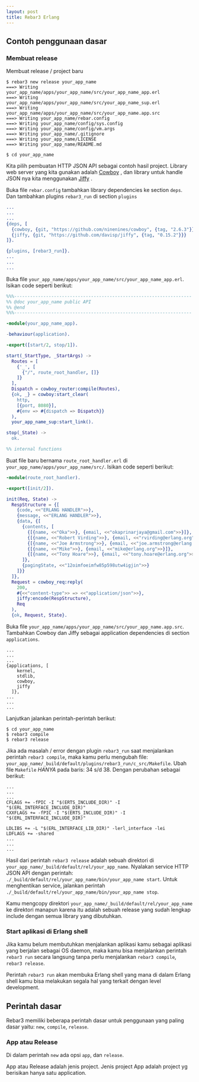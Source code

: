```yaml
---
layout: post
title: Rebar3 Erlang
---
```


## Contoh penggunaan dasar

### Membuat release

Membuat release / project baru

```
$ rebar3 new release your_app_name
===> Writing your_app_name/apps/your_app_name/src/your_app_name_app.erl
===> Writing your_app_name/apps/your_app_name/src/your_app_name_sup.erl
===> Writing your_app_name/apps/your_app_name/src/your_app_name.app.src
===> Writing your_app_name/rebar.config
===> Writing your_app_name/config/sys.config
===> Writing your_app_name/config/vm.args
===> Writing your_app_name/.gitignore
===> Writing your_app_name/LICENSE
===> Writing your_app_name/README.md

$ cd your_app_name
```

Kita pilih pembuatan HTTP JSON API sebagai contoh hasil project. Library web server yang kita gunakan adalah [Cowboy](https://www.digitalocean.com/docs/networking/floating-ips/quickstart/) , dan library
untuk handle JSON nya kita menggunakan [Jiffy](https://github.com/davisp/jiffy) . 

Buka file `rebar.config` tambahkan library dependencies ke section `deps`. Dan tambahkan plugins `rebar3_run` di section `plugins`

```erl
...
...
...
{deps, [
  {cowboy, {git, "https://github.com/ninenines/cowboy", {tag, "2.6.3"}}},
  {jiffy, {git, "https://github.com/davisp/jiffy", {tag, "0.15.2"}}}
]}.

{plugins, [rebar3_run]}.
...
...
...
```

Buka file `your_app_name/apps/your_app_name/src/your_app_name_app.erl`. Isikan code seperti berikut: 

```erl
%%%-------------------------------------------------------------------
%% @doc your_app_name public API
%% @end
%%%-------------------------------------------------------------------

-module(your_app_name_app).

-behaviour(application).

-export([start/2, stop/1]).

start(_StartType, _StartArgs) ->
  Routes = [
    {'_', [
      {"/", route_root_handler, []}
    ]}
  ],
  Dispatch = cowboy_router:compile(Routes),
  {ok, _} = cowboy:start_clear(
    http,
    [{port, 8080}],
    #{env => #{dispatch => Dispatch}}
  ),
  your_app_name_sup:start_link().

stop(_State) ->
  ok.

%% internal functions

```

Buat file baru bernama `route_root_handler.erl` di `your_app_name/apps/your_app_name/src/`. Isikan code seperti berikut:

```erl
-module(route_root_handler).

-export([init/2]).

init(Req, State) ->
  RespStructure = {[
    {code, <<"ERLANG HANDLER">>},
    {message, <<"ERLANG HANDLER">>},
    {data, {[
      {contents, [
        {[{name, <<"Oka">>}, {email, <<"okaprinarjaya@gmail.com">>}]},
        {[{name, <<"Robert Virding">>}, {email, <<"rvirding@erlang.org">>}]},
        {[{name, <<"Joe Armstrong">>}, {email, <<"joe.armstrong@erlang.org">>}]},
        {[{name, <<"Mike">>}, {email, <<"mike@erlang.org">>}]},
        {[{name, <<"Tony Hoare">>}, {email, <<"tony.hoare@erlang.org">>}]}
      ]},
      {pagingState, <<"12oimfoeimfw85p598utw4igjin">>}
    ]}}
  ]},
  Request = cowboy_req:reply(
    200,
    #{<<"content-type">> => <<"application/json">>},
    jiffy:encode(RespStructure),
    Req
  ),
  {ok, Request, State}.

```

Buka file `your_app_name/apps/your_app_name/src/your_app_name.app.src`. Tambahkan Cowboy dan Jiffy sebagai application 
dependencies di section `applications`.

```
...
...
...
{applications, [
    kernel,
    stdlib,
    cowboy,
    jiffy
  ]},
...
...
...
```

Lanjutkan jalankan perintah-perintah berikut:

```
$ cd your_app_name
$ rebar3 compile
$ rebar3 release
```

Jika ada masalah / error dengan plugin `rebar3_run` saat menjalankan perintah `rebar3 compile`, maka kamu perlu mengubah file: 
`your_app_name/_build/default/plugins/rebar3_run/c_src/Makefile`. Ubah file `Makefile` *HANYA* pada baris: 34 s/d 38. Dengan 
perubahan sebagai berikut: 

```
...
...
...
CFLAGS += -fPIC -I "$(ERTS_INCLUDE_DIR)" -I "$(ERL_INTERFACE_INCLUDE_DIR)"
CXXFLAGS += -fPIC -I "$(ERTS_INCLUDE_DIR)" -I "$(ERL_INTERFACE_INCLUDE_DIR)"

LDLIBS += -L "$(ERL_INTERFACE_LIB_DIR)" -lerl_interface -lei
LDFLAGS += -shared
...
...
...
```

Hasil dari perintah `rebar3 release` adalah sebuah direktori di `your_app_name/_build/default/rel/your_app_name`. 
Nyalakan service HTTP JSON API dengan perintah: `./_build/default/rel/your_app_name/bin/your_app_name start`.
Untuk menghentikan service, jalankan perintah `./_build/default/rel/your_app_name/bin/your_app_name stop`.

Kamu mengcopy direktori `your_app_name/_build/default/rel/your_app_name` ke direktori manapun karena itu adalah sebuah release 
yang sudah lengkap include dengan semua library yang dibutuhkan.

### Start aplikasi di Erlang shell

Jika kamu belum membutuhkan menjalankan aplikasi kamu sebagai aplikasi yang berjalan sebagai OS daemon, maka kamu bisa 
menjalankan perintah `rebar3 run` secara langsung tanpa perlu menjalankan `rebar3 compile`, `rebar3 release`. 

Perintah `rebar3 run` akan membuka Erlang shell yang mana di dalam Erlang shell kamu bisa melakukan segala hal yang terkait 
dengan level development. 

## Perintah dasar
Rebar3 memiliki beberapa perintah dasar untuk penggunaan yang paling dasar yaitu: `new`, `compile`, `release`.

### App atau Release
Di dalam perintah `new` ada opsi `app`, dan `release`. 

App atau Release adalah jenis project. Jenis project App adalah project yg berisikan hanya satu application. 

